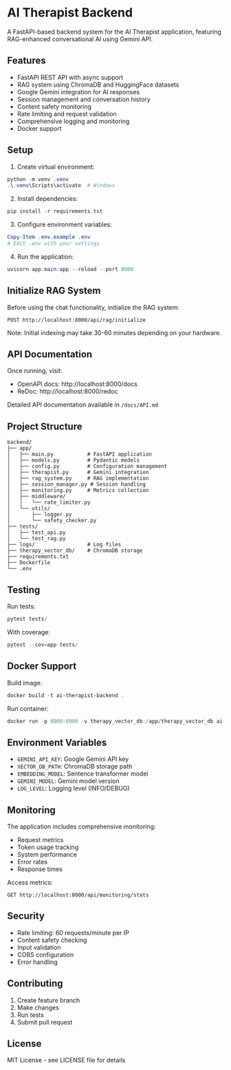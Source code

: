 # AI Therapist Backend

A FastAPI-based backend system for the AI Therapist application, featuring RAG-enhanced conversational AI using Gemini API.

## Features

- FastAPI REST API with async support
- RAG system using ChromaDB and HuggingFace datasets
- Google Gemini integration for AI responses
- Session management and conversation history
- Content safety monitoring
- Rate limiting and request validation
- Comprehensive logging and monitoring
- Docker support

## Setup

1. Create virtual environment:
```powershell
python -m venv .venv
.\.venv\Scripts\activate  # Windows
```

2. Install dependencies:
```powershell
pip install -r requirements.txt
```

3. Configure environment variables:
```powershell
Copy-Item .env.example .env
# Edit .env with your settings
```

4. Run the application:
```powershell
uvicorn app.main:app --reload --port 8000
```

## Initialize RAG System

Before using the chat functionality, initialize the RAG system:

```http
POST http://localhost:8000/api/rag/initialize
```

Note: Initial indexing may take 30-60 minutes depending on your hardware.

## API Documentation

Once running, visit:
- OpenAPI docs: http://localhost:8000/docs
- ReDoc: http://localhost:8000/redoc

Detailed API documentation available in `/docs/API.md`

## Project Structure

```
backend/
├── app/
│   ├── main.py           # FastAPI application
│   ├── models.py         # Pydantic models
│   ├── config.py         # Configuration management
│   ├── therapist.py      # Gemini integration
│   ├── rag_system.py     # RAG implementation
│   ├── session_manager.py # Session handling
│   ├── monitoring.py     # Metrics collection
│   ├── middleware/
│   │   └── rate_limiter.py
│   └── utils/
│       ├── logger.py
│       └── safety_checker.py
├── tests/
│   ├── test_api.py
│   └── test_rag.py
├── logs/                 # Log files
├── therapy_vector_db/    # ChromaDB storage
├── requirements.txt
├── Dockerfile
└── .env
```

## Testing

Run tests:
```powershell
pytest tests/
```

With coverage:
```powershell
pytest --cov=app tests/
```

## Docker Support

Build image:
```powershell
docker build -t ai-therapist-backend .
```

Run container:
```powershell
docker run -p 8000:8000 -v therapy_vector_db:/app/therapy_vector_db ai-therapist-backend
```

## Environment Variables

- `GEMINI_API_KEY`: Google Gemini API key
- `VECTOR_DB_PATH`: ChromaDB storage path
- `EMBEDDING_MODEL`: Sentence transformer model
- `GEMINI_MODEL`: Gemini model version
- `LOG_LEVEL`: Logging level (INFO/DEBUG)

## Monitoring

The application includes comprehensive monitoring:
- Request metrics
- Token usage tracking
- System performance
- Error rates
- Response times

Access metrics:
```http
GET http://localhost:8000/api/monitoring/stats
```

## Security

- Rate limiting: 60 requests/minute per IP
- Content safety checking
- Input validation
- CORS configuration
- Error handling

## Contributing

1. Create feature branch
2. Make changes
3. Run tests
4. Submit pull request

## License

MIT License - see LICENSE file for details